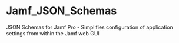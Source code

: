 # Jamf_JSON_Schemas
JSON Schemas for Jamf Pro - Simplifies configuration of application settings from within the Jamf web GUI
